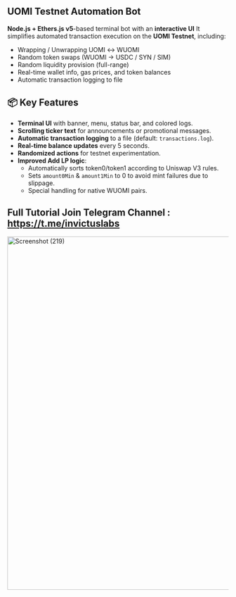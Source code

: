 ## UOMI Testnet Automation Bot

**Node.js + Ethers.js v5**-based terminal bot with an **interactive UI**
It simplifies automated transaction execution on the **UOMI Testnet**, including:

- Wrapping / Unwrapping UOMI ↔ WUOMI
- Random token swaps (WUOMI → USDC / SYN / SIM)
- Random liquidity provision (full-range)
- Real-time wallet info, gas prices, and token balances
- Automatic transaction logging to file


## 📦 Key Features

- **Terminal UI** with banner, menu, status bar, and colored logs.
- **Scrolling ticker text** for announcements or promotional messages.
- **Automatic transaction logging** to a file (default: `transactions.log`).
- **Real-time balance updates** every 5 seconds.
- **Randomized actions** for testnet experimentation.
- **Improved Add LP logic**:
  - Automatically sorts token0/token1 according to Uniswap V3 rules.
  - Sets `amount0Min` & `amount1Min` to 0 to avoid mint failures due to slippage.
  - Special handling for native WUOMI pairs.


## Full Tutorial Join Telegram Channel : https://t.me/invictuslabs

<img width="1488" height="803" alt="Screenshot (219)" src="https://github.com/user-attachments/assets/56a951ee-6e44-461b-a164-7c2ffb313d50" />
